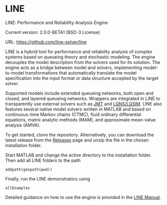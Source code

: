 # LINE
LINE: Performance and Reliability Analysis Engine

Current version: 2.0.0-BETA1 (BSD-3 License)

URL: https://github.com/line-solver/line

LINE is a hybrid tool for performance and reliability analysis of complex systems based on queueing theory and stochastic modeling. The engine decouples the model description from the solvers used for its solution. The engine acts as a bridge between model and solvers, implementing model-to-model transformations that automatically translate the model specification into the input format or data structure accepted by the target solver.

Supported models include extended queueing networks, both open and closed, and layered queueing networks. Wrappers are integrated in LINE to transparently use external solvers such as [JMT](http://jmt.sourceforge.net/) and [LQNS/LQSIM](http://www.sce.carleton.ca/rads/lqns/lqn-documentation/). LINE also features several native model solvers written in MATLAB and based on continuous-time Markov chains (CTMC), fluid ordinary differential equations, matrix analytic methods (MAM), and approximate mean-value analysis (AMVA). 

To get started, clone the repository. Alternatively, you can download the latest release from the [Releases](https://github.com/line-solver/line/releases) page and unzip the file in the chosen installation folder.

Start MATLAB and change the active directory to the installation folder. Then add all LINE folders to the path
```
addpath(genpath(pwd))
```
Finally, run the LINE demonstrators using
```
allExamples
```
Detailed guidance on how to use the engine is provided in the [LINE Manual](https://github.com/line-solver/line/raw/master/doc/LINE.pdf).
